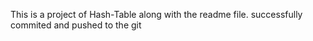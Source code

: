 This is a project of Hash-Table
along with the readme file.
successfully commited and pushed to the git
